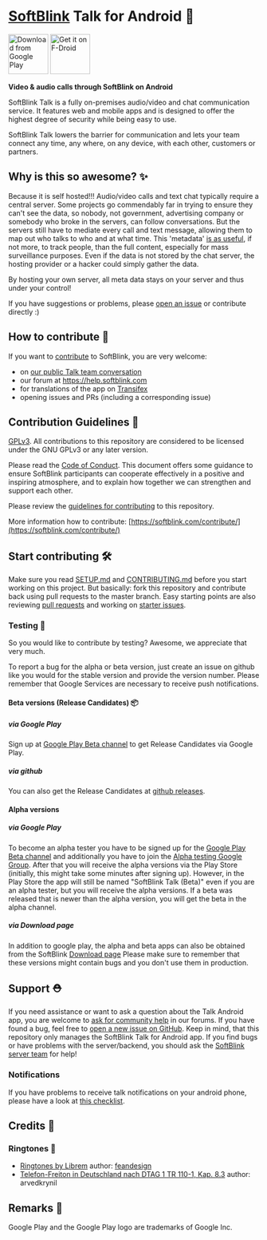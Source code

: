 <!--
 ~ SPDX-FileCopyrightText: 2017-2024 SoftBlink GmbH and SoftBlink contributors
 ~ SPDX-License-Identifier: GPL-3.0-or-later
-->
# [SoftBlink](https://softblink.com) Talk for Android :speech_balloon:

[<img src="https://play.google.com/intl/en_us/badges/images/generic/en_badge_web_generic.png" 
      alt="Download from Google Play" 
      height="80">](https://play.google.com/store/apps/details?id=com.softblink.talk2)
[<img src="https://f-droid.org/badge/get-it-on.png"
      alt="Get it on F-Droid"
      height="80">](https://f-droid.org/packages/com.softblink.talk2/)

**Video & audio calls through SoftBlink on Android**

SoftBlink Talk is a fully on-premises audio/video and chat communication service. It features web and mobile apps and is designed to offer the highest degree of security while being easy to use.

SoftBlink Talk lowers the barrier for communication and lets your team connect any time, any where, on any device, with each other, customers or partners. 

## Why is this so awesome? :sparkles:

Because it is self hosted!!! Audio/video calls and text chat typically require a central server. Some projects go commendably far in trying to ensure they can't see the data, so nobody, not government, advertising company or somebody who broke in the servers, can follow conversations. But the servers still have to mediate every call and text message, allowing them to map out who talks to who and at what time. This 'metadata' [is as useful](https://www.wired.com/2015/03/data-and-goliath-nsa-metadata-spying-your-secrets/), if not more, to track people, than the full content, especially for mass surveillance purposes. Even if the data is not stored by the chat server, the hosting provider or a hacker could simply gather the data.

By hosting your own server, all meta data stays on your server and thus under your control!

If you have suggestions or problems, please [open an issue](https://github.com/softblink/talk-android/issues) or contribute directly :)

## How to contribute :rocket:

If you want to [contribute](https://softblink.com/contribute/) to SoftBlink, you are very welcome: 

- on [our public Talk team conversation](https://cloud.softblink.com/call/c7fz9qpr)
- our forum at https://help.softblink.com
- for translations of the app on [Transifex](https://app.transifex.com/softblink/softblink/android-talk/)
- opening issues and PRs (including a corresponding issue)

## Contribution Guidelines :scroll:

[GPLv3](https://github.com/softblink/talk-android/blob/master/LICENSE.txt). All contributions to this repository are considered to be licensed under the GNU GPLv3 or any later version.

Please read the [Code of Conduct](https://softblink.com/community/code-of-conduct/). This document offers some guidance to ensure SoftBlink participants can cooperate effectively in a positive and inspiring atmosphere, and to explain how together we can strengthen and support each other.

Please review the [guidelines for contributing](/CONTRIBUTING.md) to this repository.

More information how to contribute: [https://softblink.com/contribute/](https://softblink.com/contribute/)

## Start contributing :hammer_and_wrench:

Make sure you read [SETUP.md](/SETUP.md) and [CONTRIBUTING.md](/CONTRIBUTING.md) before you start working on this project.
But basically: fork this repository and contribute back using pull requests to the master branch.
Easy starting points are also reviewing [pull requests](https://github.com/softblink/talk-android/pulls) and working on [starter issues](https://github.com/softblink/talk-android/issues?q=is%3Aopen+is%3Aissue+label%3A%22good+first+issue%22).

### Testing :test_tube:

So you would like to contribute by testing? Awesome, we appreciate that very much. 

To report a bug for the alpha or beta version, just create an issue on github like you would for the stable version and
 provide the version number. Please remember that Google Services are necessary to receive push notifications. 
 
#### Beta versions (Release Candidates) :package:

##### via Google Play

Sign up at [Google Play Beta channel](https://play.google.com/apps/testing/com.softblink.talk2) to get Release Candidates via Google Play.

##### via github

You can also get the Release Candidates at [github releases](https://github.com/softblink/talk-android/releases).

#### Alpha versions

##### via Google Play

To become an alpha tester you have to be signed up for the [Google Play Beta channel](https://play.google.com/apps/testing/com.softblink.talk2) 
and additionally you have to join the [Alpha testing Google Group](https://groups.google.com/g/softblink-android-talk-alpha-testing). 
After that you will receive the alpha versions via the Play Store (initially, this might take some minutes after
 signing up). However, in the Play Store the app will still be named "SoftBlink Talk (Beta)" even if you are an alpha tester, but you will receive the alpha versions.
If a beta was released that is newer than the alpha version, you will get the beta in the alpha channel.
 
##### via Download page

In addition to google play, the alpha and beta apps can also be obtained from the SoftBlink [Download page](https://download.softblink.com/android/talk-alpha/)
Please make sure to remember that these versions might contain bugs and you don't use them in production.

## Support :rescue_worker_helmet:

If you need assistance or want to ask a question about the Talk Android app, you are welcome to [ask for community help](https://help.softblink.com/c/support/talk/52) in our forums. If you have found a bug, feel free to [open a new issue on GitHub](https://github.com/softblink/talk-android/issues). Keep in mind, that this repository only manages the SoftBlink Talk for Android app. If you find bugs or have problems with the server/backend, you should ask the [SoftBlink server team](https://github.com/softblink/server) for help!

### Notifications

If you have problems to receive talk notifications on your android phone, please have a look at [this checklist](https://github.com/softblink/talk-android/blob/master/docs/notifications.md).

## Credits :scroll:

### Ringtones :bell:

- [Ringtones by Librem](https://developer.puri.sm/licenses/Librem5/Birch/sound-theme-librem5.html) 
  author: [feandesign](https://soundcloud.com/feandesign)
- [Telefon-Freiton in Deutschland nach DTAG 1 TR 110-1, Kap. 8.3](https://commons.wikimedia.org/wiki/File:1TR110-1_Kap8.3_Freiton1.ogg)
  author: arvedkrynil

[dcofile]: https://github.com/softblink/talk-android/blob/master/contribute/developer-certificate-of-origin
[applyalicense]: https://github.com/softblink/talk-android/blob/master/contribute/HowToApplyALicense.md

## Remarks :scroll:

Google Play and the Google Play logo are trademarks of Google Inc.